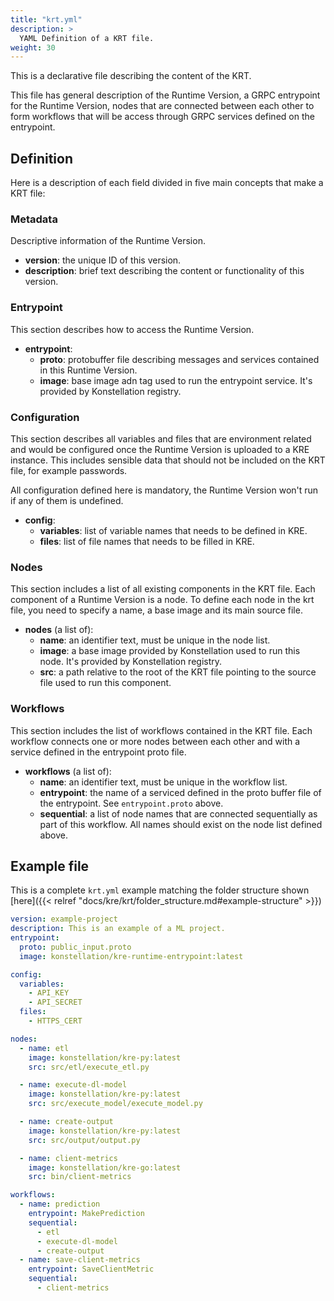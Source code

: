 ```yaml
---
title: "krt.yml"
description: >
  YAML Definition of a KRT file.
weight: 30
---
```


This is a declarative file describing the content of the KRT. 

This file has general description of the Runtime Version, a GRPC entrypoint for the Runtime Version, nodes that are
 connected between each other to form workflows that will be access through GRPC services defined on the entrypoint.  


## Definition

Here is a description of each field divided in five main concepts that make a KRT file:
 
### Metadata

Descriptive information of the Runtime Version.

 - **version**: the unique ID of this version. 
 - **description**: brief text describing the content or functionality of this version. 
 
### Entrypoint

This section describes how to access the Runtime Version.

 - **entrypoint**:
   - **proto**: protobuffer file describing messages and services contained in this Runtime Version.
   - **image**: base image adn tag used to run the entrypoint service. It's provided by Konstellation registry.
  

### Configuration

This section describes all variables and files that are environment related and would be configured once the Runtime Version
is uploaded to a KRE instance. This includes sensible data that should not be included on the KRT file, for example passwords.

All configuration defined here is mandatory, the Runtime Version won't run if any of them is undefined. 

 - **config**:
   - **variables**: list of variable names that needs to be defined in KRE.
   - **files**: list of file names that needs to be filled in KRE.

### Nodes

This section includes a list of all existing components in the KRT file. Each component of a Runtime Version is a node.
To define each node in the krt file, you need to specify a name, a base image and its main source file. 

 - **nodes** (a list of):
   - **name**: an identifier text, must be unique in the node list.
   - **image**: a base image provided by Konstellation used to run this node. It's provided by Konstellation registry.
   - **src**: a path relative to the root of the KRT file pointing to the source file used to run this component. 
 

### Workflows

This section includes the list of workflows contained in the KRT file. Each workflow connects one or more nodes between 
each other and with a service defined in the entrypoint proto file. 

 - **workflows** (a list of):
   - **name**: an identifier text, must be unique in the workflow list.
   - **entrypoint**: the name of a serviced defined in the proto buffer file of the entrypoint. See `entrypoint.proto` above.
   - **sequential**: a list of node names that are connected sequentially as part of this workflow. All names should 
   exist on the node list defined above.


## Example file
 
This is a complete `krt.yml` example matching the folder structure shown [here]({{< relref "docs/kre/krt/folder_structure.md#example-structure" >}})

```yaml
version: example-project
description: This is an example of a ML project.
entrypoint:
  proto: public_input.proto
  image: konstellation/kre-runtime-entrypoint:latest

config:
  variables:
    - API_KEY
    - API_SECRET
  files:
    - HTTPS_CERT

nodes:
  - name: etl
    image: konstellation/kre-py:latest
    src: src/etl/execute_etl.py

  - name: execute-dl-model
    image: konstellation/kre-py:latest
    src: src/execute_model/execute_model.py

  - name: create-output
    image: konstellation/kre-py:latest
    src: src/output/output.py

  - name: client-metrics
    image: konstellation/kre-go:latest
    src: bin/client-metrics

workflows:
  - name: prediction
    entrypoint: MakePrediction
    sequential:
      - etl
      - execute-dl-model
      - create-output
  - name: save-client-metrics
    entrypoint: SaveClientMetric
    sequential:
      - client-metrics
```
